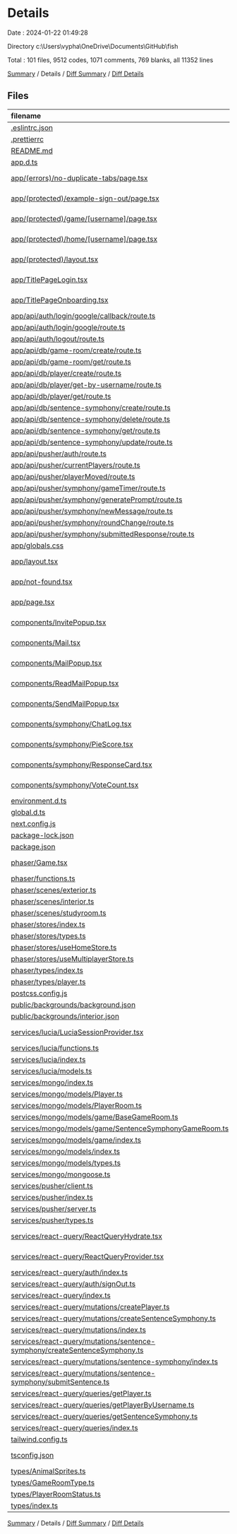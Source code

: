 # Details

Date : 2024-01-22 01:49:28

Directory c:\\Users\\vypha\\OneDrive\\Documents\\GitHub\\fish

Total : 101 files,  9512 codes, 1071 comments, 769 blanks, all 11352 lines

[Summary](results.md) / Details / [Diff Summary](diff.md) / [Diff Details](diff-details.md)

## Files
| filename | language | code | comment | blank | total |
| :--- | :--- | ---: | ---: | ---: | ---: |
| [.eslintrc.json](/.eslintrc.json) | JSON | 3 | 0 | 1 | 4 |
| [.prettierrc](/.prettierrc) | JSON | 5 | 0 | 0 | 5 |
| [README.md](/README.md) | Markdown | 23 | 0 | 14 | 37 |
| [app.d.ts](/app.d.ts) | TypeScript | 7 | 1 | 0 | 8 |
| [app/(errors)/no-duplicate-tabs/page.tsx](/app/(errors)/no-duplicate-tabs/page.tsx) | TypeScript JSX | 6 | 0 | 2 | 8 |
| [app/(protected)/example-sign-out/page.tsx](/app/(protected)/example-sign-out/page.tsx) | TypeScript JSX | 25 | 4 | 4 | 33 |
| [app/(protected)/game/[username]/page.tsx](/app/(protected)/game/%5Busername%5D/page.tsx) | TypeScript JSX | 492 | 70 | 68 | 630 |
| [app/(protected)/home/[username]/page.tsx](/app/(protected)/home/%5Busername%5D/page.tsx) | TypeScript JSX | 112 | 5 | 16 | 133 |
| [app/(protected)/layout.tsx](/app/(protected)/layout.tsx) | TypeScript JSX | 26 | 7 | 7 | 40 |
| [app/TitlePageLogin.tsx](/app/TitlePageLogin.tsx) | TypeScript JSX | 192 | 10 | 9 | 211 |
| [app/TitlePageOnboarding.tsx](/app/TitlePageOnboarding.tsx) | TypeScript JSX | 245 | 23 | 21 | 289 |
| [app/api/auth/login/google/callback/route.ts](/app/api/auth/login/google/callback/route.ts) | TypeScript | 57 | 4 | 11 | 72 |
| [app/api/auth/login/google/route.ts](/app/api/auth/login/google/route.ts) | TypeScript | 18 | 3 | 4 | 25 |
| [app/api/auth/logout/route.ts](/app/api/auth/logout/route.ts) | TypeScript | 18 | 3 | 8 | 29 |
| [app/api/db/game-room/create/route.ts](/app/api/db/game-room/create/route.ts) | TypeScript | 0 | 0 | 1 | 1 |
| [app/api/db/game-room/get/route.ts](/app/api/db/game-room/get/route.ts) | TypeScript | 0 | 0 | 1 | 1 |
| [app/api/db/player/create/route.ts](/app/api/db/player/create/route.ts) | TypeScript | 24 | 0 | 5 | 29 |
| [app/api/db/player/get-by-username/route.ts](/app/api/db/player/get-by-username/route.ts) | TypeScript | 13 | 0 | 5 | 18 |
| [app/api/db/player/get/route.ts](/app/api/db/player/get/route.ts) | TypeScript | 9 | 0 | 4 | 13 |
| [app/api/db/sentence-symphony/create/route.ts](/app/api/db/sentence-symphony/create/route.ts) | TypeScript | 29 | 0 | 4 | 33 |
| [app/api/db/sentence-symphony/delete/route.ts](/app/api/db/sentence-symphony/delete/route.ts) | TypeScript | 13 | 0 | 4 | 17 |
| [app/api/db/sentence-symphony/get/route.ts](/app/api/db/sentence-symphony/get/route.ts) | TypeScript | 9 | 0 | 4 | 13 |
| [app/api/db/sentence-symphony/update/route.ts](/app/api/db/sentence-symphony/update/route.ts) | TypeScript | 13 | 0 | 4 | 17 |
| [app/api/pusher/auth/route.ts](/app/api/pusher/auth/route.ts) | TypeScript | 18 | 36 | 12 | 66 |
| [app/api/pusher/currentPlayers/route.ts](/app/api/pusher/currentPlayers/route.ts) | TypeScript | 24 | 1 | 6 | 31 |
| [app/api/pusher/playerMoved/route.ts](/app/api/pusher/playerMoved/route.ts) | TypeScript | 15 | 0 | 4 | 19 |
| [app/api/pusher/symphony/gameTimer/route.ts](/app/api/pusher/symphony/gameTimer/route.ts) | TypeScript | 25 | 1 | 13 | 39 |
| [app/api/pusher/symphony/generatePrompt/route.ts](/app/api/pusher/symphony/generatePrompt/route.ts) | TypeScript | 12 | 0 | 10 | 22 |
| [app/api/pusher/symphony/newMessage/route.ts](/app/api/pusher/symphony/newMessage/route.ts) | TypeScript | 14 | 0 | 4 | 18 |
| [app/api/pusher/symphony/roundChange/route.ts](/app/api/pusher/symphony/roundChange/route.ts) | TypeScript | 25 | 0 | 12 | 37 |
| [app/api/pusher/symphony/submittedResponse/route.ts](/app/api/pusher/symphony/submittedResponse/route.ts) | TypeScript | 25 | 20 | 21 | 66 |
| [app/globals.css](/app/globals.css) | CSS | 3 | 0 | 2 | 5 |
| [app/layout.tsx](/app/layout.tsx) | TypeScript JSX | 23 | 0 | 4 | 27 |
| [app/not-found.tsx](/app/not-found.tsx) | TypeScript JSX | 8 | 0 | 2 | 10 |
| [app/page.tsx](/app/page.tsx) | TypeScript JSX | 28 | 4 | 4 | 36 |
| [components/InvitePopup.tsx](/components/InvitePopup.tsx) | TypeScript JSX | 72 | 1 | 8 | 81 |
| [components/Mail.tsx](/components/Mail.tsx) | TypeScript JSX | 54 | 7 | 5 | 66 |
| [components/MailPopup.tsx](/components/MailPopup.tsx) | TypeScript JSX | 76 | 1 | 8 | 85 |
| [components/ReadMailPopup.tsx](/components/ReadMailPopup.tsx) | TypeScript JSX | 22 | 7 | 3 | 32 |
| [components/SendMailPopup.tsx](/components/SendMailPopup.tsx) | TypeScript JSX | 72 | 3 | 4 | 79 |
| [components/symphony/ChatLog.tsx](/components/symphony/ChatLog.tsx) | TypeScript JSX | 163 | 14 | 13 | 190 |
| [components/symphony/PieScore.tsx](/components/symphony/PieScore.tsx) | TypeScript JSX | 65 | 1 | 7 | 73 |
| [components/symphony/ResponseCard.tsx](/components/symphony/ResponseCard.tsx) | TypeScript JSX | 50 | 4 | 7 | 61 |
| [components/symphony/VoteCount.tsx](/components/symphony/VoteCount.tsx) | TypeScript JSX | 27 | 1 | 3 | 31 |
| [environment.d.ts](/environment.d.ts) | TypeScript | 13 | 0 | 2 | 15 |
| [global.d.ts](/global.d.ts) | TypeScript | 4 | 0 | 1 | 5 |
| [next.config.js](/next.config.js) | JavaScript | 8 | 2 | 3 | 13 |
| [package-lock.json](/package-lock.json) | JSON | 5,759 | 0 | 1 | 5,760 |
| [package.json](/package.json) | JSON | 44 | 0 | 1 | 45 |
| [phaser/Game.tsx](/phaser/Game.tsx) | TypeScript JSX | 81 | 498 | 90 | 669 |
| [phaser/functions.ts](/phaser/functions.ts) | TypeScript | 50 | 7 | 0 | 57 |
| [phaser/scenes/exterior.ts](/phaser/scenes/exterior.ts) | TypeScript | 196 | 124 | 59 | 379 |
| [phaser/scenes/interior.ts](/phaser/scenes/interior.ts) | TypeScript | 296 | 134 | 78 | 508 |
| [phaser/scenes/studyroom.ts](/phaser/scenes/studyroom.ts) | TypeScript | 15 | 5 | 5 | 25 |
| [phaser/stores/index.ts](/phaser/stores/index.ts) | TypeScript | 2 | 0 | 0 | 2 |
| [phaser/stores/types.ts](/phaser/stores/types.ts) | TypeScript | 4 | 0 | 1 | 5 |
| [phaser/stores/useHomeStore.ts](/phaser/stores/useHomeStore.ts) | TypeScript | 43 | 3 | 7 | 53 |
| [phaser/stores/useMultiplayerStore.ts](/phaser/stores/useMultiplayerStore.ts) | TypeScript | 94 | 10 | 12 | 116 |
| [phaser/types/index.ts](/phaser/types/index.ts) | TypeScript | 1 | 0 | 0 | 1 |
| [phaser/types/player.ts](/phaser/types/player.ts) | TypeScript | 9 | 0 | 1 | 10 |
| [postcss.config.js](/postcss.config.js) | JavaScript | 6 | 0 | 1 | 7 |
| [public/backgrounds/background.json](/public/backgrounds/background.json) | JSON | 41 | 0 | 0 | 41 |
| [public/backgrounds/interior.json](/public/backgrounds/interior.json) | JSON | 41 | 0 | 1 | 42 |
| [services/lucia/LuciaSessionProvider.tsx](/services/lucia/LuciaSessionProvider.tsx) | TypeScript JSX | 27 | 10 | 7 | 44 |
| [services/lucia/functions.ts](/services/lucia/functions.ts) | TypeScript | 21 | 12 | 9 | 42 |
| [services/lucia/index.ts](/services/lucia/index.ts) | TypeScript | 28 | 4 | 6 | 38 |
| [services/lucia/models.ts](/services/lucia/models.ts) | TypeScript | 33 | 1 | 11 | 45 |
| [services/mongo/index.ts](/services/mongo/index.ts) | TypeScript | 1 | 4 | 2 | 7 |
| [services/mongo/models/Player.ts](/services/mongo/models/Player.ts) | TypeScript | 68 | 1 | 15 | 84 |
| [services/mongo/models/PlayerRoom.ts](/services/mongo/models/PlayerRoom.ts) | TypeScript | 45 | 0 | 12 | 57 |
| [services/mongo/models/game/BaseGameRoom.ts](/services/mongo/models/game/BaseGameRoom.ts) | TypeScript | 30 | 0 | 9 | 39 |
| [services/mongo/models/game/SentenceSymphonyGameRoom.ts](/services/mongo/models/game/SentenceSymphonyGameRoom.ts) | TypeScript | 51 | 0 | 14 | 65 |
| [services/mongo/models/game/index.ts](/services/mongo/models/game/index.ts) | TypeScript | 2 | 4 | 2 | 8 |
| [services/mongo/models/index.ts](/services/mongo/models/index.ts) | TypeScript | 3 | 0 | 0 | 3 |
| [services/mongo/models/types.ts](/services/mongo/models/types.ts) | TypeScript | 5 | 0 | 2 | 7 |
| [services/mongo/mongoose.ts](/services/mongo/mongoose.ts) | TypeScript | 24 | 7 | 7 | 38 |
| [services/pusher/client.ts](/services/pusher/client.ts) | TypeScript | 14 | 1 | 3 | 18 |
| [services/pusher/index.ts](/services/pusher/index.ts) | TypeScript | 3 | 0 | 0 | 3 |
| [services/pusher/server.ts](/services/pusher/server.ts) | TypeScript | 8 | 0 | 1 | 9 |
| [services/pusher/types.ts](/services/pusher/types.ts) | TypeScript | 7 | 0 | 1 | 8 |
| [services/react-query/ReactQueryHydrate.tsx](/services/react-query/ReactQueryHydrate.tsx) | TypeScript JSX | 5 | 0 | 2 | 7 |
| [services/react-query/ReactQueryProvider.tsx](/services/react-query/ReactQueryProvider.tsx) | TypeScript JSX | 11 | 1 | 6 | 18 |
| [services/react-query/auth/index.ts](/services/react-query/auth/index.ts) | TypeScript | 1 | 0 | 0 | 1 |
| [services/react-query/auth/signOut.ts](/services/react-query/auth/signOut.ts) | TypeScript | 10 | 0 | 4 | 14 |
| [services/react-query/index.ts](/services/react-query/index.ts) | TypeScript | 6 | 0 | 2 | 8 |
| [services/react-query/mutations/createPlayer.ts](/services/react-query/mutations/createPlayer.ts) | TypeScript | 12 | 0 | 4 | 16 |
| [services/react-query/mutations/createSentenceSymphony.ts](/services/react-query/mutations/createSentenceSymphony.ts) | TypeScript | 12 | 5 | 5 | 22 |
| [services/react-query/mutations/index.ts](/services/react-query/mutations/index.ts) | TypeScript | 1 | 0 | 0 | 1 |
| [services/react-query/mutations/sentence-symphony/createSentenceSymphony.ts](/services/react-query/mutations/sentence-symphony/createSentenceSymphony.ts) | TypeScript | 12 | 6 | 5 | 23 |
| [services/react-query/mutations/sentence-symphony/index.ts](/services/react-query/mutations/sentence-symphony/index.ts) | TypeScript | 2 | 0 | 1 | 3 |
| [services/react-query/mutations/sentence-symphony/submitSentence.ts](/services/react-query/mutations/sentence-symphony/submitSentence.ts) | TypeScript | 35 | 1 | 7 | 43 |
| [services/react-query/queries/getPlayer.ts](/services/react-query/queries/getPlayer.ts) | TypeScript | 13 | 0 | 4 | 17 |
| [services/react-query/queries/getPlayerByUsername.ts](/services/react-query/queries/getPlayerByUsername.ts) | TypeScript | 13 | 0 | 4 | 17 |
| [services/react-query/queries/getSentenceSymphony.ts](/services/react-query/queries/getSentenceSymphony.ts) | TypeScript | 13 | 0 | 4 | 17 |
| [services/react-query/queries/index.ts](/services/react-query/queries/index.ts) | TypeScript | 3 | 0 | 1 | 4 |
| [tailwind.config.ts](/tailwind.config.ts) | TypeScript | 72 | 0 | 6 | 78 |
| [tsconfig.json](/tsconfig.json) | JSON with Comments | 29 | 0 | 1 | 30 |
| [types/AnimalSprites.ts](/types/AnimalSprites.ts) | TypeScript | 14 | 0 | 0 | 14 |
| [types/GameRoomType.ts](/types/GameRoomType.ts) | TypeScript | 3 | 0 | 0 | 3 |
| [types/PlayerRoomStatus.ts](/types/PlayerRoomStatus.ts) | TypeScript | 5 | 0 | 0 | 5 |
| [types/index.ts](/types/index.ts) | TypeScript | 3 | 0 | 0 | 3 |

[Summary](results.md) / Details / [Diff Summary](diff.md) / [Diff Details](diff-details.md)